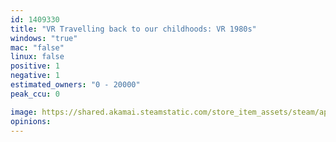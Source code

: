 ```yaml
---
id: 1409330
title: "VR Travelling back to our childhoods: VR 1980s"
windows: "true"
mac: "false"
linux: false
positive: 1
negative: 1
estimated_owners: "0 - 20000"
peak_ccu: 0

image: https://shared.akamai.steamstatic.com/store_item_assets/steam/apps/1409330/header.jpg?t=1659581979
opinions:
---
```

